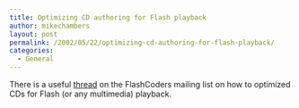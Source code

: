 ```yaml
---
title: Optimizing CD authoring for Flash playback
author: mikechambers
layout: post
permalink: /2002/05/22/optimizing-cd-authoring-for-flash-playback/
categories:
  - General
---
```



There is a useful&nbsp;[thread][1] on the FlashCoders mailing list&nbsp;on how to optimized CDs for Flash (or any multimedia) playback.

 [1]: http://chattyfig.figleaf.com/cgi-bin/ezmlm-cgi?1:mss:35518:200205:lomnjjepfkmhpneejajc
